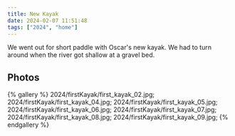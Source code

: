 ```yaml
---
title: New Kayak
date: 2024-02-07 11:51:48
tags: ["2024", "home"]
---
```


We went out for short paddle with Oscar's new kayak. We had to turn around when the river got shallow at a gravel bed.

## Photos

{% gallery %}
2024/firstKayak/first_kayak_02.jpg;
2024/firstKayak/first_kayak_04.jpg;
2024/firstKayak/first_kayak_05.jpg;
2024/firstKayak/first_kayak_06.jpg;
2024/firstKayak/first_kayak_07.jpg;
2024/firstKayak/first_kayak_08.jpg;
2024/firstKayak/first_kayak_09.jpg;
{% endgallery %}
